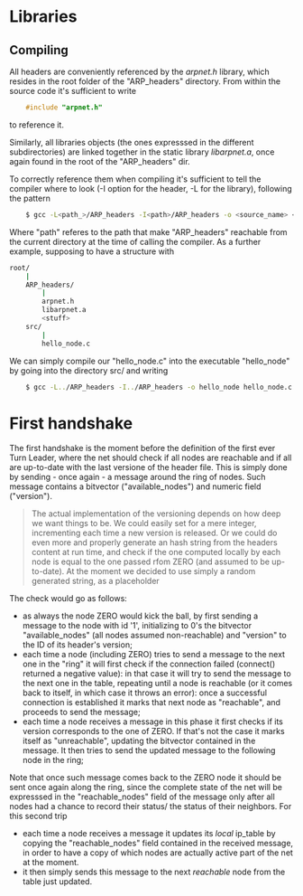 
# Libraries

## Compiling

All headers are conveniently referenced by the *arpnet.h* library, which resides in the root folder of the "ARP_headers" directory.
From within the source code it's sufficient to write
```c
	#include "arpnet.h"
```
to reference it.

Similarly, all libraries objects (the ones expresssed in the different subdirectories) are linked together in the static library
*libarpnet.a*, once again found in the root of the "ARP_headers" dir.

To correctly reference them when compiling it's sufficient to tell the compiler where to look (-I option for the header, 
-L for the library), following the pattern
```bash
	$ gcc -L<path_>/ARP_headers -I<path>/ARP_headers -o <source_name> <source_name>.c -larpnet

```
Where "path" referes to the path that make "ARP_headers" reachable from the current directory at the time of calling the
compiler. As a further example, supposing to have a structure with 

```bash 
root/
	|
	ARP_headers/
		|
		arpnet.h
		libarpnet.a
		<stuff>
	src/
		|
		hello_node.c
```
We can simply compile our "hello_node.c" into the executable "hello_node" by going into the
directory src/ and writing
```bash 
	$ gcc -L../ARP_headers -I../ARP_headers -o hello_node hello_node.c -larpnet
```

# First handshake

The first handshake is the moment before the definition of the first ever Turn Leader,
where the net should check if all nodes are reachable and if all are up-to-date with
the last versione of the header file. This is simply done by sending - once again -
a message around the ring of nodes. Such message contains a bitvector 
("available_nodes") and numeric field ("version").
> The actual implementation of the versioning depends on how deep we want things to be.
	We could easily set for a mere integer, incrementing each time a new version is
	released. Or we could do even more and properly generate an hash string from the
	headers content at run time, and check if the one computed locally by each node is
	equal to the one passed rfom ZERO (and assumed to be up-to-date).
	At the moment we decided to use simply a random generated string, as a placeholder

The check would go as follows:

- as always the node ZERO would kick the ball, by first sending a message to the node with
	id '1', initializing to 0's the bitvector "available_nodes" (all nodes assumed non-reachable)
	and "version" to the ID of its header's version;
- each time a node (including ZERO) tries to send a message to the next one in the "ring" it 
	will first check if the connection failed (connect() returned a negative value): in that
	case it will try to send the message to the
	next one in the table, repeating until a node is reachable (or it comes back to itself, in
	which case it throws an error): once a successful connection is established it marks that
	next node as "reachable", and proceeds to send the message;
- each time a node receives a message in this phase it first checks if its version corresponds
	to the one of ZERO. If that's not the case it marks itself as "unreachable", updating the
	bitvector contained in the message. It then tries to send the updated message to the 
	following node in the ring;

Note that once such message comes back to the ZERO node it should be sent once again along the
ring, since the complete state of the net will be expresssed in the "reachable_nodes" field of the
message only after all nodes had a chance to record their status/ the status of their neighbors.
For this second trip
- each time a node receives a message it updates its *local* ip_table by copying the "reachable_nodes"
	field contained in the received message, in order to have a copy of which nodes are actually
	active part of the net at the moment.
- it then simply sends this message to the next *reachable* node from the table just updated.
